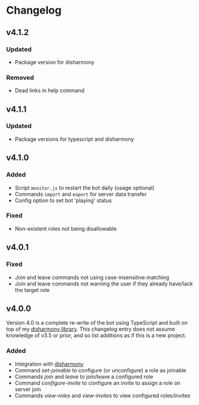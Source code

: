 # Changelog
## v4.1.2
### Updated
- Package version for disharmony

### Removed
- Dead links in help command

## v4.1.1
### Updated
- Package versions for typescript and disharmony

## v4.1.0
### Added
- Script `monitor.js` to restart the bot daily (usage optional)
- Commands `import` and `export` for server data transfer
- Config option to set bot 'playing' status

### Fixed
- Non-existent roles not being disallowable

## v4.0.1
### Fixed
- Join and leave commands not using case-insensitive matching
- Join and leave commands not warning the user if they already have/lack the target role

## v4.0.0
Version 4.0 is a complete re-write of the bot using TypeScript and built on top of my [disharmony library](https://github.com/benji7425/disharmony).
This changelog entry does not assume knowledge of v3.5 or prior, and so list additions as if this is a new project.

### Added
- Integration with [disharmony](https://github.com/benji7425/disharmony)
- Command *set-joinable* to configure (or unconfigure) a role as joinable
- Commands *join* and *leave* to join/leave a configured role
- Command *configure-invite* to configure an invite to assign a role on server join
- Commands *view-roles* and *view-invites* to view configured roles/invites
